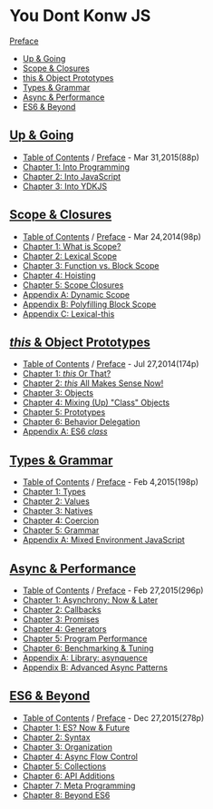 # You Dont Konw JS 
[Preface](https://github.com/kiyounglee/You-Dont-Know-JS/blob/master/preface.md)

* [Up & Going](https://github.com/kiyounglee/You-Dont-Know-JS/blob/master/up%20&%20going/README.md#you-dont-know-js-up--going) 
* [Scope & Closures](https://github.com/kiyounglee/You-Dont-Know-JS/blob/master/scope%20&%20closures/README.md#you-dont-know-js-scope--closures) 
* [this & Object Prototypes](https://github.com/kiyounglee/You-Dont-Know-JS/blob/master/this%20&%20object%20prototypes/README.md#you-dont-know-js-this--object-prototypes)
* [Types & Grammar](https://github.com/kiyounglee/You-Dont-Know-JS/blob/master/types%20&%20grammar/README.md#you-dont-know-js-types--grammar) 
* [Async & Performance](https://github.com/kiyounglee/You-Dont-Know-JS/blob/master/async%20&%20performance/README.md#you-dont-know-js-async--performance) 
* [ES6 & Beyond](https://github.com/kiyounglee/You-Dont-Know-JS/blob/master/es6%20&%20beyond/README.md#you-dont-know-js-es6--beyond)

## [Up & Going](https://github.com/kiyounglee/You-Dont-Know-JS/blob/master/up%20&%20going/README.md#you-dont-know-js-up--going)   
* [Table of Contents](https://github.com/kiyounglee/You-Dont-Know-JS/blob/master/up%20%26%20going/toc.md) / [Preface](https://github.com/kiyounglee/You-Dont-Know-JS/blob/master/preface.md) - Mar 31,2015(88p)
* [Chapter 1: Into Programming](https://github.com/kiyounglee/You-Dont-Know-JS/blob/master/up%20%26%20going/ch1.md)
* [Chapter 2: Into JavaScript](https://github.com/kiyounglee/You-Dont-Know-JS/blob/master/up%20%26%20going/ch2.md)
* [Chapter 3: Into YDKJS](https://github.com/kiyounglee/You-Dont-Know-JS/blob/master/up%20%26%20going/ch3.md)

## [Scope & Closures](https://github.com/kiyounglee/You-Dont-Know-JS/blob/master/scope%20&%20closures/README.md#you-dont-know-js-scope--closures)   
* [Table of Contents](https://github.com/kiyounglee/You-Dont-Know-JS/blob/master/scope%20%26%20closures/toc.md) / [Preface](https://github.com/kiyounglee/You-Dont-Know-JS/blob/master/preface.md) - Mar 24,2014(98p)
* [Chapter 1: What is Scope?](https://github.com/kiyounglee/You-Dont-Know-JS/blob/master/scope%20%26%20closures/ch1.md)
* [Chapter 2: Lexical Scope](https://github.com/kiyounglee/You-Dont-Know-JS/blob/master/scope%20%26%20closures/ch2.md)
* [Chapter 3: Function vs. Block Scope](https://github.com/kiyounglee/You-Dont-Know-JS/blob/master/scope%20%26%20closures/ch3.md)
* [Chapter 4: Hoisting](https://github.com/kiyounglee/You-Dont-Know-JS/blob/master/scope%20%26%20closures/ch4.md)
* [Chapter 5: Scope Closures](https://github.com/kiyounglee/You-Dont-Know-JS/blob/master/scope%20%26%20closures/ch5.md)
* [Appendix A: Dynamic Scope](https://github.com/kiyounglee/You-Dont-Know-JS/blob/master/scope%20%26%20closures/apA.md)
* [Appendix B: Polyfilling Block Scope](https://github.com/kiyounglee/You-Dont-Know-JS/blob/master/scope%20%26%20closures/apB.md)
* [Appendix C: Lexical-this](https://github.com/kiyounglee/You-Dont-Know-JS/blob/master/scope%20%26%20closures/apC.md)

## [*this* & Object Prototypes](https://github.com/kiyounglee/You-Dont-Know-JS/blob/master/this%20&%20object%20prototypes/README.md#you-dont-know-js-this--object-prototypes)   
* [Table of Contents](https://github.com/kiyounglee/You-Dont-Know-JS/blob/master/this%20%26%20object%20prototypes/toc.md) / [Preface](https://github.com/kiyounglee/You-Dont-Know-JS/blob/master/preface.md) - Jul 27,2014(174p)
* [Chapter 1: *this* Or That?](https://github.com/kiyounglee/You-Dont-Know-JS/blob/master/this%20%26%20object%20prototypes/ch1.md)
* [Chapter 2: *this* All Makes Sense Now!](https://github.com/kiyounglee/You-Dont-Know-JS/blob/master/this%20%26%20object%20prototypes/ch2.md)
* [Chapter 3: Objects](https://github.com/kiyounglee/You-Dont-Know-JS/blob/master/this%20%26%20object%20prototypes/ch3.md)
* [Chapter 4: Mixing (Up) "Class" Objects](https://github.com/kiyounglee/You-Dont-Know-JS/blob/master/this%20%26%20object%20prototypes/ch4.md)
* [Chapter 5: Prototypes](https://github.com/kiyounglee/You-Dont-Know-JS/blob/master/this%20%26%20object%20prototypes/ch5.md)
* [Chapter 6: Behavior Delegation](https://github.com/kiyounglee/You-Dont-Know-JS/blob/master/this%20%26%20object%20prototypes/ch6.md)
* [Appendix A: ES6 *class*](https://github.com/kiyounglee/You-Dont-Know-JS/blob/master/this%20%26%20object%20prototypes/apA.md)

## [Types & Grammar](https://github.com/kiyounglee/You-Dont-Know-JS/blob/master/types%20&%20grammar/README.md#you-dont-know-js-types--grammar)   
* [Table of Contents](https://github.com/kiyounglee/You-Dont-Know-JS/blob/master/types%20%26%20grammar/toc.md) / [Preface](https://github.com/kiyounglee/You-Dont-Know-JS/blob/master/preface.md) - Feb 4,2015(198p)
* [Chapter 1: Types](https://github.com/kiyounglee/You-Dont-Know-JS/blob/master/types%20%26%20grammar/ch1.md)
* [Chapter 2: Values](https://github.com/kiyounglee/You-Dont-Know-JS/blob/master/types%20%26%20grammar/ch2.md)
* [Chapter 3: Natives](https://github.com/kiyounglee/You-Dont-Know-JS/blob/master/types%20%26%20grammar/ch3.md)
* [Chapter 4: Coercion](https://github.com/kiyounglee/You-Dont-Know-JS/blob/master/types%20%26%20grammar/ch4.md)
* [Chapter 5: Grammar](https://github.com/kiyounglee/You-Dont-Know-JS/blob/master/types%20%26%20grammar/ch5.md)
* [Appendix A: Mixed Environment JavaScript](https://github.com/kiyounglee/You-Dont-Know-JS/blob/master/types%20%26%20grammar/apA.md)

## [Async & Performance](https://github.com/kiyounglee/You-Dont-Know-JS/blob/master/async%20&%20performance/README.md#you-dont-know-js-async--performance)   
* [Table of Contents](https://github.com/kiyounglee/You-Dont-Know-JS/blob/master/async%20%26%20performance/toc.md) /  [Preface](https://github.com/kiyounglee/You-Dont-Know-JS/blob/master/preface.md) - Feb 27,2015(296p)
* [Chapter 1: Asynchrony: Now & Later](https://github.com/kiyounglee/You-Dont-Know-JS/blob/master/async%20%26%20performance/ch1.md)
* [Chapter 2: Callbacks](https://github.com/kiyounglee/You-Dont-Know-JS/blob/master/async%20%26%20performance/ch2.md)
* [Chapter 3: Promises](https://github.com/kiyounglee/You-Dont-Know-JS/blob/master/async%20%26%20performance/ch3.md)
* [Chapter 4: Generators](https://github.com/kiyounglee/You-Dont-Know-JS/blob/master/async%20%26%20performance/ch4.md)
* [Chapter 5: Program Performance](https://github.com/kiyounglee/You-Dont-Know-JS/blob/master/async%20%26%20performance/ch5.md)
* [Chapter 6: Benchmarking & Tuning](https://github.com/kiyounglee/You-Dont-Know-JS/blob/master/async%20%26%20performance/ch6.md)
* [Appendix A: Library: asynquence](https://github.com/kiyounglee/You-Dont-Know-JS/blob/master/async%20%26%20performance/apA.md)
* [Appendix B: Advanced Async Patterns](https://github.com/kiyounglee/You-Dont-Know-JS/blob/master/async%20%26%20performance/apB.md)

## [ES6 & Beyond](es6%20&%20beyond/toc.md)   
* [Table of Contents](es6%20%26%20beyond/toc.md) / [Preface](preface.md) - Dec 27,2015(278p)
* [Chapter 1: ES? Now & Future](es6%20%26%20beyond/ch1.md)
* [Chapter 2: Syntax](es6%20%26%20beyond/ch2.md)
* [Chapter 3: Organization](es6%20%26%20beyond/ch3.md)
* [Chapter 4: Async Flow Control](es6%20%26%20beyond/ch4.md)
* [Chapter 5: Collections](es6%20%26%20beyond/ch5.md)
* [Chapter 6: API Additions](es6%20%26%20beyond/ch6.md)
* [Chapter 7: Meta Programming](es6%20%26%20beyond/ch7.md)
* [Chapter 8: Beyond ES6](es6%20%26%20beyond/ch8.md)
